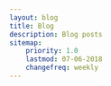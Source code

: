 ```yaml
---
layout: blog
title: Blog
description: Blog posts
sitemap:
    priority: 1.0
    lastmod: 07-06-2018
    changefreq: weekly
---
```

